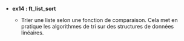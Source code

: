 - **ex14 : ft_list_sort**

  - Trier une liste selon une fonction de comparaison. Cela met en pratique les algorithmes de tri sur des structures de données linéaires.
